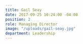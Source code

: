 ```yaml
---
title: Gail Seay
date: 2017-09-25 10:24:00 -04:00
position: 2
role: Managing Director
image: "/uploads/gail-seay.jpg"
department: Leadership
---
```

